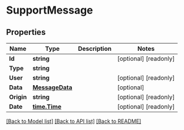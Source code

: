 # SupportMessage

## Properties

Name | Type | Description | Notes
------------ | ------------- | ------------- | -------------
**Id** | **string** |  | [optional] [readonly] 
**Type** | **string** |  | 
**User** | **string** |  | [optional] [readonly] 
**Data** | [**MessageData**](Message_data.md) |  | [optional] 
**Origin** | **string** |  | [optional] [readonly] 
**Date** | [**time.Time**](time.Time.md) |  | [optional] [readonly] 

[[Back to Model list]](../README.md#documentation-for-models) [[Back to API list]](../README.md#documentation-for-api-endpoints) [[Back to README]](../README.md)


